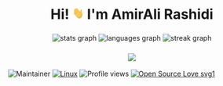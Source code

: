 <div align="center">

# Hi! <img height="25px" width="23px" src="https://github.com/1999AZZAR/1999AZZAR/blob/main/resources/img/waving.gif"> I'm AmirAli Rashidi 
    
</div>
    
    
###
    
<div align="center">
<img src="https://github-readme-stats.vercel.app/api?username=amiralirashidi&hide_title=false&hide_rank=false&show_icons=true&include_all_commits=true&count_private=true&disable_animations=false&theme=merko&locale=en&hide_border=false&order=1" height="150" alt="stats graph"  />
<img src="https://github-readme-stats.vercel.app/api/top-langs?username=amiralirashidi&locale=en&hide_title=false&layout=compact&card_width=320&langs_count=5&theme=merko&hide_border=false&order=2" height="150" alt="languages graph"  />
<img src="https://streak-stats.demolab.com?user=amiralirashidi&locale=en&mode=weekly&theme=merko&hide_border=false&border_radius=5&order=3" height="150" alt="streak graph"  />
</div>
    
###
    
<p align="center">
<a href="https://skillicons.dev">
<img src="https://skillicons.dev/icons?i=ts,js,html,css,figma,git,linux,vscode,vue,angular&perline=8" />
</a>
</p>
    
    
![Maintainer](https://img.shields.io/badge/maintainer-theMaintainer-blue)
[![Linux](https://svgshare.com/i/Zhy.svg)](https://svgshare.com/i/Zhy.svg)
![Profile views](https://gpvc.arturio.dev/amiralirashidi)
[![Open Source Love svg1](https://badges.frapsoft.com/os/v1/open-source.svg?v=103)](https://github.com/ellerbrock/open-source-badges/)
    
    
    
<!-- https://github.com/madkne/madkne -->
